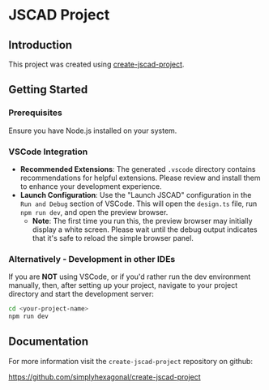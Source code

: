 # JSCAD Project

## Introduction

This project was created using [create-jscad-project](https://github.com/simplyhexagonal/create-jscad-project).

## Getting Started

### Prerequisites

Ensure you have Node.js installed on your system.

### VSCode Integration

- **Recommended Extensions**: The generated `.vscode` directory contains recommendations for helpful extensions. Please review and install them to enhance your development experience.
- **Launch Configuration**: Use the "Launch JSCAD" configuration in the `Run and Debug` section of VSCode. This will open the `design.ts` file, run `npm run dev`, and open the preview browser. 
  - **Note**: The first time you run this, the preview browser may initially display a white screen. Please wait until the debug output indicates that it's safe to reload the simple browser panel.

### Alternatively - Development in other IDEs

If you are **NOT** using VSCode, or if you'd rather run the dev environment manually, then, after setting up your project, navigate to your project directory and start the development server:

```bash
cd <your-project-name>
npm run dev
```

## Documentation

For more information visit the `create-jscad-project` repository on github:

https://github.com/simplyhexagonal/create-jscad-project
